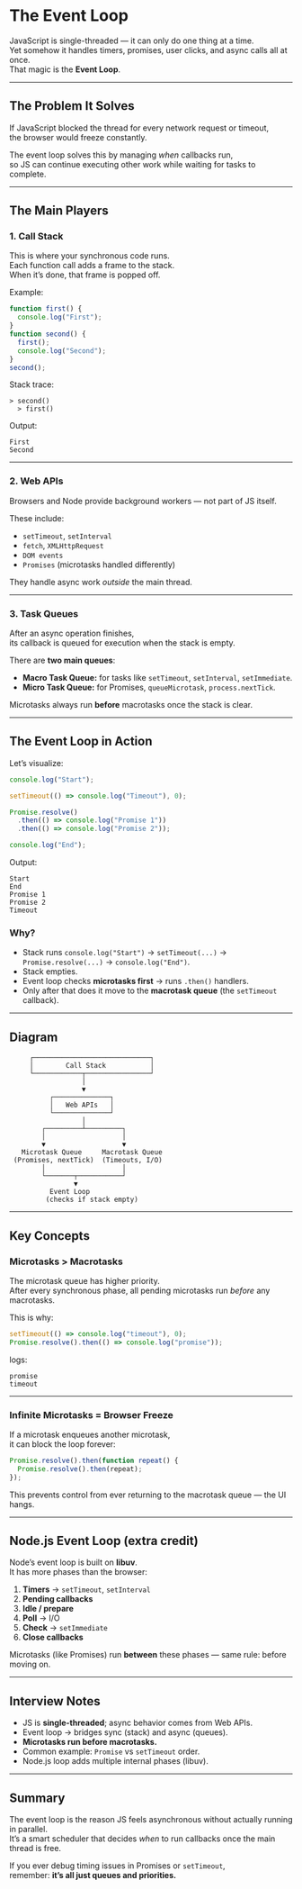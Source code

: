 # The Event Loop

JavaScript is single-threaded — it can only do one thing at a time.  
Yet somehow it handles timers, promises, user clicks, and async calls all at once.  
That magic is the **Event Loop**.

---

## The Problem It Solves

If JavaScript blocked the thread for every network request or timeout,  
the browser would freeze constantly.

The event loop solves this by managing *when* callbacks run,  
so JS can continue executing other work while waiting for tasks to complete.

---

## The Main Players

### 1. Call Stack
This is where your synchronous code runs.  
Each function call adds a frame to the stack.  
When it’s done, that frame is popped off.

Example:
```js
function first() {
  console.log("First");
}
function second() {
  first();
  console.log("Second");
}
second();
```
Stack trace:
```
> second()
  > first()
```
Output:
```
First
Second
```

---

### 2. Web APIs
Browsers and Node provide background workers — not part of JS itself.

These include:
- `setTimeout`, `setInterval`
- `fetch`, `XMLHttpRequest`
- `DOM events`
- `Promises` (microtasks handled differently)

They handle async work *outside* the main thread.

---

### 3. Task Queues

After an async operation finishes,  
its callback is queued for execution when the stack is empty.

There are **two main queues**:
- **Macro Task Queue:** for tasks like `setTimeout`, `setInterval`, `setImmediate`.  
- **Micro Task Queue:** for Promises, `queueMicrotask`, `process.nextTick`.

Microtasks always run **before** macrotasks once the stack is clear.

---

## The Event Loop in Action

Let’s visualize:

```js
console.log("Start");

setTimeout(() => console.log("Timeout"), 0);

Promise.resolve()
  .then(() => console.log("Promise 1"))
  .then(() => console.log("Promise 2"));

console.log("End");
```

Output:
```
Start
End
Promise 1
Promise 2
Timeout
```

### Why?

- Stack runs `console.log("Start")` → `setTimeout(...)` → `Promise.resolve(...)` → `console.log("End")`.  
- Stack empties.  
- Event loop checks **microtasks first** → runs `.then()` handlers.  
- Only after that does it move to the **macrotask queue** (the `setTimeout` callback).

---

## Diagram

```
     ┌─────────────────────────────┐
     │        Call Stack           │
     └────────────┬────────────────┘
                  │
                  ▼
          ┌──────────────┐
          │   Web APIs   │
          └──────────────┘
                  │
        ┌─────────┴─────────┐
        │                   │
        ▼                   ▼
   Microtask Queue     Macrotask Queue
 (Promises, nextTick)  (Timeouts, I/O)
        │                   │
        └───────┬───────────┘
                ▼
          Event Loop
         (checks if stack empty)
```

---

## Key Concepts

### Microtasks > Macrotasks
The microtask queue has higher priority.  
After every synchronous phase, all pending microtasks run *before* any macrotasks.

This is why:
```js
setTimeout(() => console.log("timeout"), 0);
Promise.resolve().then(() => console.log("promise"));
```
logs:
```
promise
timeout
```

---

### Infinite Microtasks = Browser Freeze

If a microtask enqueues another microtask,  
it can block the loop forever:

```js
Promise.resolve().then(function repeat() {
  Promise.resolve().then(repeat);
});
```
This prevents control from ever returning to the macrotask queue — the UI hangs.

---

## Node.js Event Loop (extra credit)

Node’s event loop is built on **libuv**.  
It has more phases than the browser:
1. **Timers** → `setTimeout`, `setInterval`
2. **Pending callbacks**
3. **Idle / prepare**
4. **Poll** → I/O
5. **Check** → `setImmediate`
6. **Close callbacks**

Microtasks (like Promises) run **between** these phases — same rule: before moving on.

---

## Interview Notes

- JS is **single-threaded**; async behavior comes from Web APIs.  
- Event loop → bridges sync (stack) and async (queues).  
- **Microtasks run before macrotasks.**  
- Common example: `Promise` vs `setTimeout` order.  
- Node.js loop adds multiple internal phases (libuv).

---

## Summary

The event loop is the reason JS feels asynchronous without actually running in parallel.  
It’s a smart scheduler that decides *when* to run callbacks once the main thread is free.

If you ever debug timing issues in Promises or `setTimeout`,  
remember: **it’s all just queues and priorities.**

